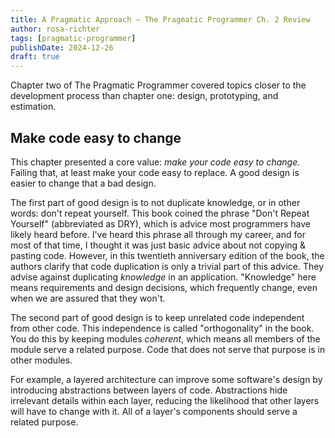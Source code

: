 ```yaml
---
title: A Pragmatic Approach — The Pragmatic Programmer Ch. 2 Review
author: rosa-richter
tags: [pragmatic-programmer]
publishDate: 2024-12-26
draft: true
---
```


Chapter two of The Pragmatic Programmer covered topics closer to the development process than chapter one: design, prototyping, and estimation.

## Make code easy to change

This chapter presented a core value: _make your code easy to change._
Failing that, at least make your code easy to replace.
A good design is easier to change that a bad design.

The first part of good design is to not duplicate knowledge, or in other words: don't repeat yourself.
This book coined the phrase "Don't Repeat Yourself" (abbreviated as DRY), which is advice most programmers have likely heard before.
I've heard this phrase all through my career, and for most of that time, I thought it was just basic advice about not copying & pasting code.
However, in this twentieth anniversary edition of the book, the authors clarify that code duplication is only a trivial part of this advice.
They advise against duplicating _knowledge_ in an application.
"Knowledge" here means requirements and design decisions, which frequently change, even when we are assured that they won't.

The second part of good design is to keep unrelated code independent from other code.
This independence is called "orthogonality" in the book.
You do this by keeping modules _coherent_, which means all members of the module serve a related purpose.
Code that does not serve that purpose is in other modules.

For example, a layered architecture can improve some software's design by introducing abstractions between layers of code.
Abstractions hide irrelevant details within each layer, reducing the likelihood that other layers will have to change with it.
All of a layer's components should serve a related purpose.


